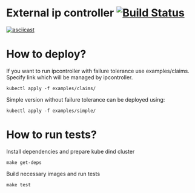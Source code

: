 External ip controller [![Build Status](https://travis-ci.org/Mirantis/k8s-externalipcontroller.svg?branch=master)](https://travis-ci.org/Mirantis/k8s-externalipcontroller)
======================

[![asciicast](https://asciinema.org/a/93841.png)](https://asciinema.org/a/93841)

How to deploy?
===============
If you want to run ipcontroller with failure tolerance use examples/claims.
Specify link which will be managed by ipcontroller.
```
kubectl apply -f examples/claims/
```

Simple version without failure tolerance can be deployed using:
```
kubectl apply -f examples/simple/
```


How to run tests?
================

Install dependencies and prepare kube dind cluster
```
make get-deps
```

Build necessary images and run tests
```
make test
```
